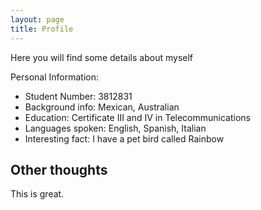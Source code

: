 ```yaml
---
layout: page
title: Profile
---
```


Here you will find some details about myself

Personal Information:
- Student Number: 3812831
- Background info: Mexican, Australian
- Education: Certificate III and IV in Telecommunications
- Languages spoken: English, Spanish, Italian
- Interesting fact: I have a pet bird called Rainbow

## Other thoughts

This is great.

